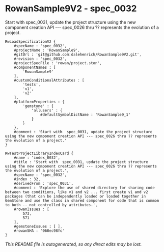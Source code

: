 # RowanSample9V2 - spec_0032
Start with  spec_0031, update the project structure using the new component creation API --- spec_0026 thru ?? represents the evolution of a project.
```
RwLoadSpecificationV2 {
	#specName : 'spec_0032',
	#projectName : 'RowanSample9',
	#gitUrl : 'git@github.com:dalehenrich/RowanSample9V2.git',
	#revision : 'spec_0032',
	#projectSpecFile : 'rowan/project.ston',
	#componentNames : [
		'RowanSample9'
	],
	#customConditionalAttributes : [
		'tests',
		'v1',
		'v2'
	],
	#platformProperties : {
		'gemstone' : {
			'allusers' : {
				#defaultSymbolDictName : 'RowanSample9_1'
			}
		}
	},
	#comment : 'Start with  spec_0031, update the project structure using the new component creation API --- spec_0026 thru ?? represents the evolution of a project.'
}

RwTestProjectLibraryIndexCard {
	#name : 'index_0032',
	#title : 'Start with  spec_0031, update the project structure using the new component creation API --- spec_0026 thru ?? represents the evolution of a project.',
	#specName : 'spec_0032',
	#index : 32,
	#derivedFrom : 'spec_0031',
	#comment : 'Explore the use of shared directory for sharing code between two conditions, like v1 and v2 ... first create v1 and v2 packages (that can be independently loaded or loaded together in GemStone and use the class in shared component for code that is common to both -- not controlled by attributes.',
	#rowanIssues : [
		573,
		571
	],
	#gemstoneIssues : [ ],
	#rowanSHA : '060ec98fc'
}
```

*This README file is autogenerated, so any direct edits may be lost.*
